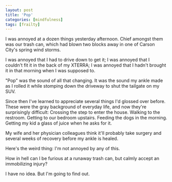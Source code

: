 ```yaml
---
layout: post
title: 'Pop'
categories: [mindfulness] 
tags: [frailty]
---
```


I was annoyed at a dozen things yesterday afternoon. Chief amongst them was our trash can, which had blown two blocks away in one of Carson City's spring wind storms. 

I was annoyed that I had to drive down to get it; I was annoyed that I couldn't fit it in the back of my XTERRA; I was annoyed that I hadn't brought it in that morning when I was supposed to.

"Pop" was the sound of all that changing. It was the sound my ankle made as I rolled it while stomping down the driveway to shut the tailgate on my SUV. 

Since then I've learned to appreciate several things I'd glossed over before. These were the gray background of everyday life, and now they're surprisingly difficult: Crossing the step to enter the house. Walking to the restroom. Getting to our bedroom upstairs. Feeding the dogs in the morning. Getting my kid a glass of juice when he asks for it.

My wife and her physician colleagues think it'll probably take surgery and several weeks of recovery before my ankle is healed.

Here's the weird thing: I'm not annoyed by any of this.

How in hell can I be furious at a runaway trash can, but calmly accept an immobilizing injury?

I have no idea. But I'm going to find out.